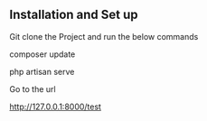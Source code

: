 ## Installation and Set up

Git clone the Project and run the below commands

composer update

php artisan serve

Go to the url

http://127.0.0.1:8000/test



